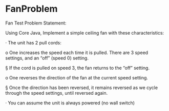 # FanProblem
Fan Test Problem Statement:

Using Core Java, Implement a simple ceiling fan with these characteristics:

·         The unit has 2 pull cords:

o   One increases the speed each time it is pulled.  There are 3 speed settings, and an “off” (speed 0) setting. 

§  If the cord is pulled on speed 3, the fan returns to the “off” setting.

o   One reverses the direction of the fan at the current speed setting.

§  Once the direction has been reversed, it remains reversed as we cycle through the speed settings, until reversed again.

·         You can assume the unit is always powered (no wall switch)
